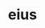 ---
title: eius
meaning: his/hers/its
note: (of him/her/it)
ch: eight
pos: perspronoun
mt: yes
mt1thru4: yes
---